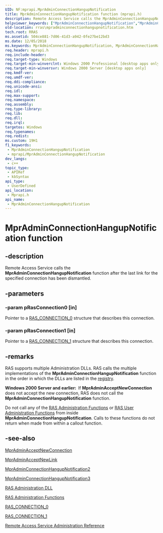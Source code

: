 ```yaml
---
UID: NF:mprapi.MprAdminConnectionHangupNotification
title: MprAdminConnectionHangupNotification function (mprapi.h)
description: Remote Access Service calls the MprAdminConnectionHangupNotification function after the last link for the specified connection has been dismantled.
helpviewer_keywords: ["MprAdminConnectionHangupNotification","MprAdminConnectionHangupNotification callback","MprAdminConnectionHangupNotification callback function [RAS]","_mpr_mpradminconnectionhangupnotification","mprapi/MprAdminConnectionHangupNotification","rras.mpradminconnectionhangupnotification"]
old-location: rras\mpradminconnectionhangupnotification.htm
tech.root: RRAS
ms.assetid: 504ce881-7d06-41d3-a942-0fe27be12bd3
ms.date: 12/05/2018
ms.keywords: MprAdminConnectionHangupNotification, MprAdminConnectionHangupNotification callback, MprAdminConnectionHangupNotification callback function [RAS], _mpr_mpradminconnectionhangupnotification, mprapi/MprAdminConnectionHangupNotification, rras.mpradminconnectionhangupnotification
req.header: mprapi.h
req.include-header: 
req.target-type: Windows
req.target-min-winverclnt: Windows 2000 Professional [desktop apps only]
req.target-min-winversvr: Windows 2000 Server [desktop apps only]
req.kmdf-ver: 
req.umdf-ver: 
req.ddi-compliance: 
req.unicode-ansi: 
req.idl: 
req.max-support: 
req.namespace: 
req.assembly: 
req.type-library: 
req.lib: 
req.dll: 
req.irql: 
targetos: Windows
req.typenames: 
req.redist: 
ms.custom: 19H1
f1_keywords:
 - MprAdminConnectionHangupNotification
 - mprapi/MprAdminConnectionHangupNotification
dev_langs:
 - c++
topic_type:
 - APIRef
 - kbSyntax
api_type:
 - UserDefined
api_location:
 - Mprapi.h
api_name:
 - MprAdminConnectionHangupNotification
---
```


# MprAdminConnectionHangupNotification function


## -description

Remote Access Service calls the 
<b>MprAdminConnectionHangupNotification</b> function after the last link for the specified connection has been dismantled.

## -parameters

### -param pRasConnection0 [in]

Pointer to a 
<a href="https://docs.microsoft.com/windows/desktop/api/mprapi/ns-mprapi-ras_connection_0">RAS_CONNECTION_0</a> structure that describes this connection.

### -param pRasConnection1 [in]

Pointer to a 
<a href="https://docs.microsoft.com/windows/desktop/api/mprapi/ns-mprapi-ras_connection_1">RAS_CONNECTION_1</a> structure that describes this connection.

## -remarks

RAS supports multiple Administration DLLs. RAS calls the multiple implementations of the 
<b>MprAdminConnectionHangupNotification</b> function in the order in which the DLLs are listed in the 
<a href="https://docs.microsoft.com/windows/desktop/RRAS/ras-administration-dll-registry-setup">registry</a>.

<b>Windows 2000 Server and earlier:  </b>If 
<b>MprAdminAcceptNewConnection</b> does not accept the new connection, RAS does not call the 
<b>MprAdminConnectionHangupNotification</b> function.

Do not call any of the 
<a href="https://docs.microsoft.com/windows/desktop/RRAS/ras-administration-functions">RAS Administration Functions</a> or 
<a href="https://docs.microsoft.com/windows/desktop/RRAS/ras-user-administration-functions">RAS User Administration Functions</a> from inside 
<b>MprAdminConnectionHangupNotification</b>. Calls to these functions do not return when made from within a callout function.

## -see-also

<a href="https://docs.microsoft.com/windows/desktop/api/mprapi/nf-mprapi-mpradminacceptnewconnection">MprAdminAcceptNewConnection</a>



<a href="https://docs.microsoft.com/windows/desktop/api/mprapi/nf-mprapi-mpradminacceptnewlink">MprAdminAcceptNewLink</a>



<a href="https://docs.microsoft.com/windows/desktop/api/mprapi/nf-mprapi-mpradminconnectionhangupnotification2">MprAdminConnectionHangupNotification2</a>



<a href="https://docs.microsoft.com/windows/desktop/api/mprapi/nf-mprapi-mpradminconnectionhangupnotification3">MprAdminConnectionHangupNotification3</a>



<a href="https://docs.microsoft.com/windows/desktop/RRAS/ras-administration-dll">RAS Administration DLL</a>



<a href="https://docs.microsoft.com/windows/desktop/RRAS/ras-administration-functions">RAS Administration Functions</a>



<a href="https://docs.microsoft.com/windows/desktop/api/mprapi/ns-mprapi-ras_connection_0">RAS_CONNECTION_0</a>



<a href="https://docs.microsoft.com/windows/desktop/api/mprapi/ns-mprapi-ras_connection_1">RAS_CONNECTION_1</a>



<a href="https://docs.microsoft.com/windows/desktop/RRAS/remote-access-service-administration-reference">Remote Access Service Administration Reference</a>

